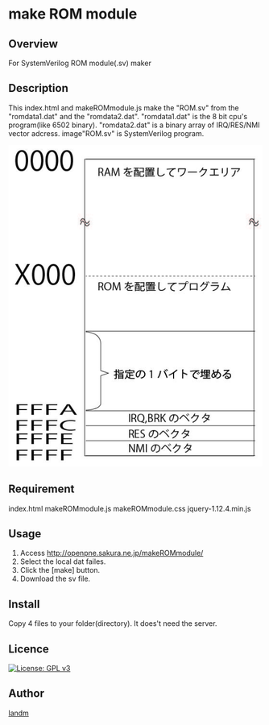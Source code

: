 # make ROM module

## Overview
 For SystemVerilog ROM module(.sv) maker

## Description
 This index.html and makeROMmodule.js make the "ROM.sv" from the "romdata1.dat" and the "romdata2.dat". "romdata1.dat" is the 8 bit cpu's program(like 6502 binary). "romdata2.dat" is a binary array of IRQ/RES/NMI vector adcress. image"ROM.sv" is SystemVerilog program.

 ![Memory Map](ArrayIRQRESNMI.jpg)

## Requirement
 index.html
 makeROMmodule.js
 makeROMmodule.css
 jquery-1.12.4.min.js

## Usage
 1. Access http://openpne.sakura.ne.jp/makeROMmodule/
 2. Select the local dat failes.
 3. Click the [make] button.
 4. Download the sv file.

## Install
 Copy 4 files to your folder(directory). It does't need the server.

## Licence

[![License: GPL v3](https://img.shields.io/badge/License-GPLv3-blue.svg)](https://www.gnu.org/licenses/gpl-3.0)

## Author

[landm](https://github.com/landm2000)
